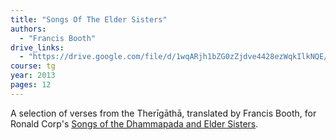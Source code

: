 ```yaml
---
title: "Songs Of The Elder Sisters"
authors:
  - "Francis Booth"
drive_links:
  - "https://drive.google.com/file/d/1wqARjh1bZG0zZjdve4428ezWqkIlkNQE/view?usp=sharing"
course: tg
year: 2013
pages: 12 
---
```


A selection of verses from the Therīgāthā, translated by Francis Booth, for Ronald Corp's [Songs of the Dhammapada and Elder Sisters](https://buddhistuniversity.net/content/av/dhp-thig-songs_corp-ronald).
